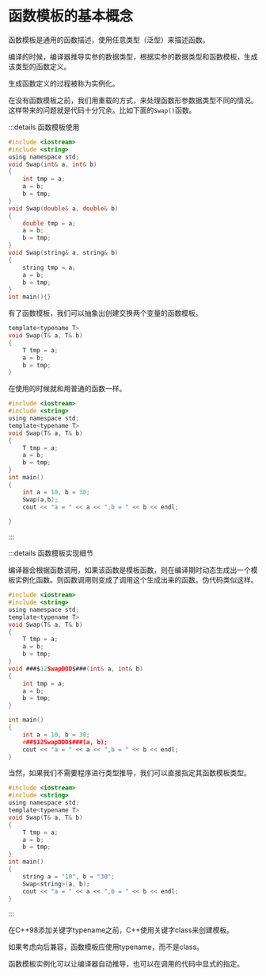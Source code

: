 # 函数模板的基本概念

函数模板是通用的函数描述，使用任意类型（泛型）来描述函数。



编译的时候，编译器推导实参的数据类型，根据实参的数据类型和函数模板，生成该类型的函数定义。

生成函数定义的过程被称为实例化。



在没有函数模板之前，我们用重载的方式，来处理函数形参数据类型不同的情况。这样带来的问题就是代码十分冗余。比如下面的`Swap()`函数。



:::details 函数模板使用

```c
#include <iostream>
#include <string>
using namespace std;
void Swap(int& a, int& b)
{
	int tmp = a;
	a = b;
	b = tmp;
}
void Swap(double& a, double& b)
{
	double tmp = a;
	a = b;
	b = tmp;
}
void Swap(string& a, string& b)
{
	string tmp = a;
	a = b;
	b = tmp;
}
int main(){}
```

有了函数模板，我们可以抽象出创建交换两个变量的函数模板。

```c
template<typename T>
void Swap(T& a, T& b)
{
	T tmp = a;
	a = b;
	b = tmp;
}
```

在使用的时候就和用普通的函数一样。

```c
#include <iostream>
#include <string>
using namespace std;
template<typename T>
void Swap(T& a, T& b)
{
	T tmp = a;
	a = b;
	b = tmp;
}
int main()
{
	int a = 10, b = 30;
	Swap(a,b);
	cout << "a = " << a << ",b = " << b << endl;
   
}
```

:::





:::details 函数模板实现细节



编译器会根据函数调用，如果该函数是模板函数，则在编译期时动态生成出一个模板实例化函数。则函数调用则变成了调用这个生成出来的函数。伪代码类似这样。

```c
#include <iostream>
#include <string>
using namespace std;
template<typename T>
void Swap(T& a, T& b)
{
	T tmp = a;
	a = b;
	b = tmp;
}
void ###$12SwapDDD$###(int& a, int& b)
{
	int tmp = a;
	a = b;
	b = tmp;
}

int main()
{
	int a = 10, b = 30;
	###$12SwapDDD$###(a, b);
	cout << "a = " << a << ",b = " << b << endl;
}
```

当然，如果我们不需要程序进行类型推导，我们可以直接指定其函数模板类型。

```c
#include <iostream>
#include <string>
using namespace std;
template<typename T>
void Swap(T& a, T& b)
{
	T tmp = a;
	a = b;
	b = tmp;
}
int main()
{
	string a = "10", b = "30";
	Swap<string>(a, b);
	cout << "a = " << a << ",b = " << b << endl;
}
```

:::



在C++98添加关键字typename之前，C++使用关键字class来创建模板。



如果考虑向后兼容，函数模板应使用typename，而不是class。



函数模板实例化可以让编译器自动推导，也可以在调用的代码中显式的指定。
